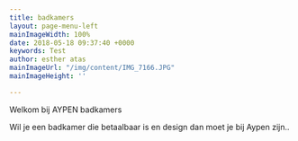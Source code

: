 ```yaml
---
title: badkamers
layout: page-menu-left
mainImageWidth: 100%
date: 2018-05-18 09:37:40 +0000
keywords: Test
author: esther atas
mainImageUrl: "/img/content/IMG_7166.JPG"
mainImageHeight: ''

---
```

Welkom bij AYPEN badkamers

Wil je een badkamer die betaalbaar is en design dan moet je bij Aypen zijn..